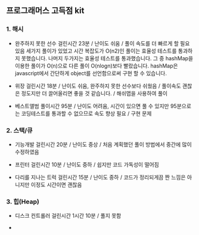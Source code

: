 ## 프로그래머스 고득점 kit

### 1. 해시

- 완주하지 못한 선수
  걸린시간 23분 / 난이도 쉬움 / 풀이 속도를 더 빠르게 할 필요 있음
  세가지 풀이가 있었고 시간 복잡도가 O(n2)인 풀이는 효율성 테스트를 통과하지 못했습니다.
  나머지 두가지는 효율성 테스트를 통과했습니다.
  그 중 hashMap을 이용한 풀이가 O(n)으로 다른 풀이 O(nlogn)보다 빨랐습니다.
  hashMap은 javascript에서 간단하게 object를 선언함으로써 구현 할 수 있습니다.

- 위장
  걸린시간 18분 / 난이도 쉬움, 완주하지 못한 선수보다 쉬웠음 / 풀이속도 괜찮은 정도지만 더 끌어올리면 좋을 것 같습니다. / 해쉬맵을 사용하여 풀이

- 베스트앨범
  풀이시간 95분 / 난이도 어려움, 시간이 있으면 풀 수 있지만 95분으로는 코딩테스트를 통과할 수 없으므로 속도 향상 필요 / 구현 문제

### 2. 스택/큐

- 기능개발
  걸린시간 20분 / 난이도 중상 / 처음 계획했던 풀이 방법에서 중간에 많이 수정하였음

- 프린터
  걸린시간 10분 / 난이도 중하 / 쉽지만 코드 가독성이 떨어짐

- 다리를 지나는 트럭
  걸린시간 15분 / 난이도 중하 / 코드가 정리되게끔 짠 느낌은 아니지만 이정도 시간이면 괜찮음

### 3. 힙(Heap)

- 디스크 컨트롤러
  걸린시간 1시간 10분 / 풀지 못함

-
